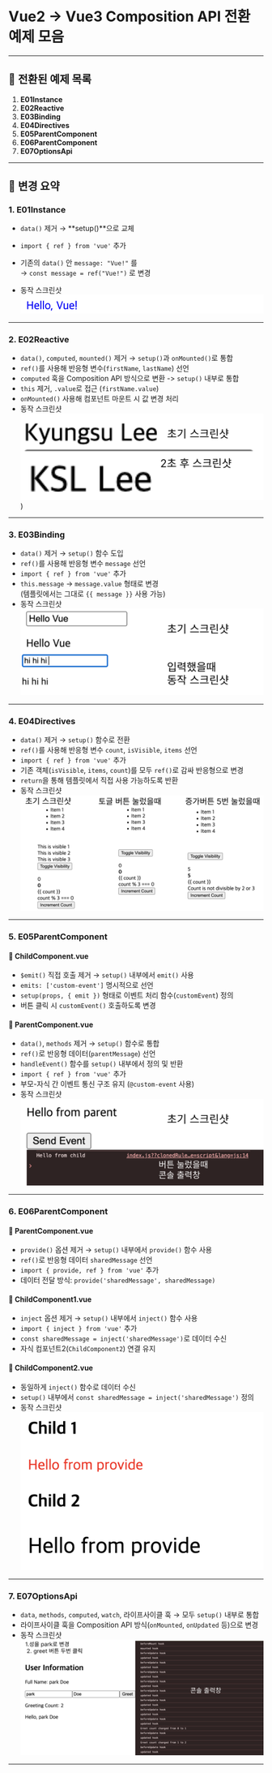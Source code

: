 # Vue2 → Vue3 Composition API 전환 예제 모음

---

## 📘 전환된 예제 목록

1. **E01Instance**
2. **E02Reactive**
3. **E03Binding**
4. **E04Directives**
5. **E05ParentComponent**
6. **E06ParentComponent**
7. **E07OptionsApi**

---

## 🔹 변경 요약

### 1. E01Instance
- `data()` 제거 → **setup()**으로 교체
- `import { ref } from 'vue'` 추가
- 기존의 `data()` 안 `message: "Vue!"` 를  
  → `const message = ref("Vue!")` 로 변경

- 동작 스크린샷 ![E01Instance.png](src/assets/E01Instance.png)

---

### 2. E02Reactive
- `data()`, `computed`, `mounted()` 제거 → `setup()`과 `onMounted()`로 통합
- `ref()`를 사용해 반응형 변수(`firstName`, `lastName`) 선언
- `computed` 훅을 Composition API 방식으로 변환 -> `setup()` 내부로 통합
- `this` 제거, `.value`로 접근 (`firstName.value`)
- `onMounted()` 사용해 컴포넌트 마운트 시 값 변경 처리
- 동작 스크린샷 ![E02Reactive.png](src/assets/E02Reactive.png))

---

### 3. E03Binding
- `data()` 제거 → `setup()` 함수 도입
- `ref()`를 사용해 반응형 변수 `message` 선언
- `import { ref } from 'vue'` 추가
- `this.message` → `message.value` 형태로 변경  
  (템플릿에서는 그대로 `{{ message }}` 사용 가능)
- 동작 스크린샷 ![E03Binding.png](src/assets/E03Binding.png)

---

### 4. E04Directives
- `data()` 제거 → `setup()` 함수로 전환
- `ref()`를 사용해 반응형 변수 `count`, `isVisible`, `items` 선언
- `import { ref } from 'vue'` 추가
- 기존 객체(`isVisible`, `items`, `count`)를 모두 `ref()`로 감싸 반응형으로 변경
- `return`을 통해 템플릿에서 직접 사용 가능하도록 반환
- 동작 스크린샷 ![E04Directives.png](src/assets/E04Directives.png)

---

### 5. E05ParentComponent

#### 📁 ChildComponent.vue
- `$emit()` 직접 호출 제거 → `setup()` 내부에서 `emit()` 사용
- `emits: ['custom-event']` 명시적으로 선언
- `setup(props, { emit })` 형태로 이벤트 처리 함수(`customEvent`) 정의
-  버튼 클릭 시 `customEvent()` 호출하도록 변경

#### 📁 ParentComponent.vue
- `data()`, `methods` 제거 → `setup()` 함수로 통합
- `ref()`로 반응형 데이터(`parentMessage`) 선언
- `handleEvent()` 함수를 `setup()` 내부에서 정의 및 반환
- `import { ref } from 'vue'` 추가
-  부모-자식 간 이벤트 통신 구조 유지 (`@custom-event` 사용)
- 동작 스크린샷 ![E05ParentComponent.png](src/assets/E05ParentComponent.png)

---

### 6. E06ParentComponent

#### 📁 ParentComponent.vue
- `provide()` 옵션 제거 → `setup()` 내부에서 `provide()` 함수 사용
- `ref()`로 반응형 데이터 `sharedMessage` 선언
- `import { provide, ref } from 'vue'` 추가
- 데이터 전달 방식: `provide('sharedMessage', sharedMessage)`

#### 📁 ChildComponent1.vue
- `inject` 옵션 제거 → `setup()` 내부에서 `inject()` 함수 사용
- `import { inject } from 'vue'` 추가
- `const sharedMessage = inject('sharedMessage')`로 데이터 수신
- 자식 컴포넌트2(`ChildComponent2`) 연결 유지

#### 📁 ChildComponent2.vue
- 동일하게 `inject()` 함수로 데이터 수신
- `setup()` 내부에서 `const sharedMessage = inject('sharedMessage')` 정의
- 동작 스크린샷 ![E06ParentComponent.png](src/assets/E06ParentComponent.png)

---

### 7. E07OptionsApi
- `data`, `methods`, `computed`, `watch`, 라이프사이클  훅 → 모두 `setup()` 내부로 통합
- 라이프사이클 훅을 Composition API 방식(`onMounted`, `onUpdated` 등)으로 변경
- 동작 스크린샷 ![E07OptionsApi.png](src/assets/E07OptionsApi.png)

---